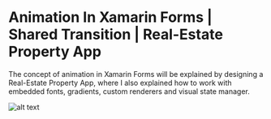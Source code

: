 # Animation In Xamarin Forms | Shared Transition | Real-Estate Property App
The concept of animation in Xamarin Forms will be explained by designing a Real-Estate Property App, where I also explained how to work with embedded fonts, gradients, custom renderers and visual state manager.

![alt text](https://devcrux.com/wp-content/uploads/propertyapp.gif) 
